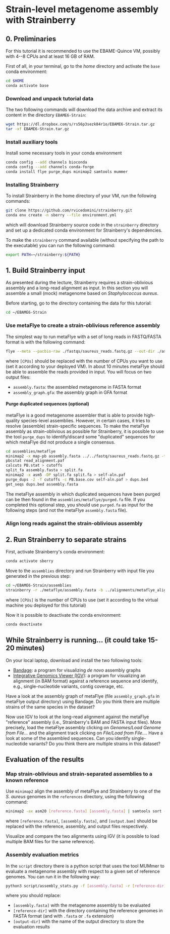 # Strain-level metagenome assembly with Strainberry

## 0. Preliminaries

For this tutorial it is recommended to use the EBAME-Quince VM, possibly with 4--8 CPUs and at least 16 GB of RAM.

First of all, in your terminal, go to the _home_ directory and activate the `base` conda environment:
```bash
cd $HOME
conda activate base
```


### Download and unpack tutorial data

The two following commands will download the data archive and extract its content in the directory `EBAME6-Strain`:
```bash
wget https://dl.dropbox.com/s/rs56p3sezk84r1o/EBAME6-Strain.tar.gz
tar -xf EBAME6-Strain.tar.gz
```

### Install auxiliary tools

Install some necessary tools in your conda environment
```bash
conda config --add channels bioconda
conda config --add channels conda-forge
conda install flye purge_dups minimap2 samtools mummer
```

### Installing Strainberry

To install Strainberry in the home directory of your VM, run the following commands:
```bash
git clone https://github.com/rvicedomini/strainberry.git
conda env create -n sberry --file environment.yml
```
which will download Strainberry source code in the `strainberry` directory and set up a dedicated conda environment for Strainberry's dependencies.

To make the `strainberry` command available (without specifying the path to the executable) you can run the following command:
```bash
export PATH=~/strainberry:${PATH}
```

## 1. Build Strainberry input

As presented during the lecture, Strainberry requires a strain-oblivious assembly and a long-read alignment as input.
In this section you will assemble a small (mock) metagenome based on _Staphylococcus aureus_.

Before starting, go to the directory containing the data for this tutorial:
```bash
cd ~/EBAME6-Strain
```

### Use metaFlye to create a strain-oblivious reference assembly

The simplest way to run metaFlye with a set of long reads in FASTQ/FASTA format is with the following command:
```bash
flye --meta --pacbio-raw ./fastqs/saureus_reads.fastq.gz --out-dir ./assemblies/metaflye --threads [CPUs]
```
where `[CPUs]` should be replaced with the number of CPUs you want to use (set it according to your deployed VM).
In about 10 minutes metaFlye should be able to assemble the reads provided in input. You will focus on two output files:
- `assembly.fasta`: the assembled metagenome in FASTA format
- `assembly_graph.gfa`: the assembly graph in GFA format


#### Purge duplicated sequences (optional)

metaFlye is a good metagenome assembler that is able to provide high-quality species-level assemblies.
However, in certain cases, it tries to resolve (assemble) strain-specific sequences.
To make the metaFlye assembly as strain-oblivious as possible for Strainberry, 
it is possible to use the tool `purge_dups` to identify/discard some "duplicated" sequences for which metaFlye did not produce a single consensus.

```bash
cd assemblies/metaflye
minimap2 -x map-pb assembly.fasta ../../fastq/saureus_reads.fastq.gz -t 4 > read_alignment.paf
pbcstat read_alignment.paf
calcuts PB.stat > cutoffs
split_fa assembly.fasta > split.fa
minimap2 -x asm5 -DP split.fa split.fa > self-aln.paf
purge_dups -2 -T cutoffs -c PB.base.cov self-aln.paf > dups.bed
get_seqs dups.bed assembly.fasta
```
The metaFlye assembly in which duplicated sequences have been purged can be then found in the `assemblies/metaflye/purged.fa` file.
If you completed this optional step, you should use `purged.fa` as input for the following steps (and not the metaFlye `assembly.fasta` file).


### Align long reads against the strain-oblivious assembly


## 2. Run Strainberry to separate strains

First, activate Strainberry's conda environment:
```bash
conda activate sberry
```
Move to the `assemblies` directory and run Strainberry with input file you generated in the previous step:
```bash
cd ~/EBAME6-Strain/assemblies
strainberry -r ./metaflye/assembly.fasta -b ../alignments/metaflye_alignment.bam -o sberry_metaflye -c [CPUs]
```
where `[CPUs]` is the number of CPUs to use (set it according to the virtual machine you deployed for this tutorial)

Now it is possible to deactivate the conda environment:
```bash
conda deactivate
```

## While Strainberry is running... (it could take 15-20 minutes)

On your local laptop, download and install the two following tools:
- [Bandage](https://rrwick.github.io/Bandage/): a program for visualizing _de novo_ assembly graphs
- [Integrative Genomics Viewer (IGV)](https://software.broadinstitute.org/software/igv/download): a program for visualizing an alignment (in BAM format) against a reference sequence and identify, e.g., single-nucleotide variants, contig coverage, etc.

Have a look at the assembly graph of metaFlye (file `assembly_graph.gfa` in metaFlye output directory) using Bandage.
Do you think there are multiple strains of the same species in the dataset?

Now use IGV to look at the long-read alignment against the metaFlye "reference" assembly (i.e., Strainberry's BAM and FASTA input files).
More precisely, load the metaFlye assembly clicking on _Genomes/Load Genome from File..._ and the alignment track clicking on _File/Load from File..._.
Have a look at some of the assembled sequences. Can you identify single-nucleotide variants? Do you think there are multiple strains in this dataset?


## Evaluation of the results

### Map strain-oblivious and strain-separated assemblies to a known reference

Use `minimap2` align the assembly of metaFlye and Strainberry to one of the _S. aureus_ genomes in the `references` directory, using the following command:
```bash
minimap2 -ax asm20 [reference.fasta] [assembly.fasta] | samtools sort -o [output.bam] -
```
where `[reference.fasta]`, `[assembly.fasta]`, and `[output.bam]` should be replaced with the reference, assembly, and output files respectively.

Visualize and compare the two alignments using IGV (it is possible to load multiple BAM files for the same reference).

### Assembly evaluation metrics

In the `script` directory there is a python script that uses the tool MUMmer to evaluate a metagenome assembly with respect to a given set of reference genomes.
You can run it in the following way:
```bash
python3 script/assembly_stats.py -f [assembly.fasta] -r [reference-dir] -o [output-dir]
```
where you should replace:
- `[assembly.fasta]` with the metagenome assembly to be evaluated
- `[reference-dir]` with the directory containing the reference genomes in FASTA format (and with `.fasta` or `.fa` extension)
- `[output-dir]` with the name of the output directory to store the evaluation results



